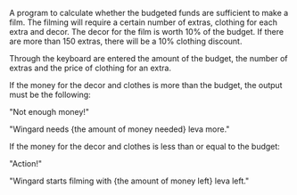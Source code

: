A program to calculate whether the budgeted funds are sufficient to make a film.
The filming will require a certain number of extras, clothing for each extra and decor. 
The decor for the film is worth 10% of the budget. If there are more than 150 extras, there will be a 10% clothing discount.

Through the keyboard are entered the amount of the budget, the number of extras and the price of clothing for an extra.


If the money for the decor and clothes is more than the budget, the output must be the following:

"Not enough money!"

"Wingard needs {the amount of money needed} leva more."


If the money for the decor and clothes is less than or equal to the budget:

"Action!"

"Wingard starts filming with {the amount of money left} leva left."
